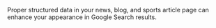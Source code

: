 Proper structured data in your news, blog, and sports article page can enhance your appearance in Google Search results. 